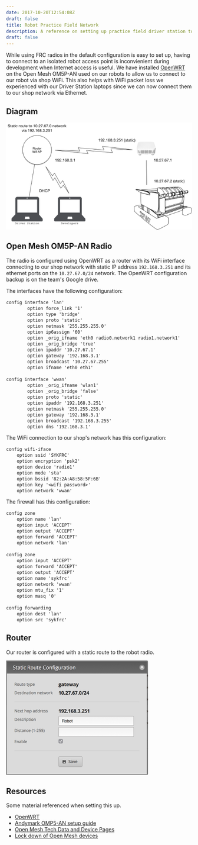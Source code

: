 ```yaml
---
date: 2017-10-20T12:54:08Z
draft: false
title: Robot Practice Field Network
description: A reference on setting up practice field driver station to robot networking on our home practice field.
draft: false
---
```


While using FRC radios in the default configuration is easy to set up, having to connect to an isolated robot access point is inconvienient during development when Internet access is useful. We have installed [OpenWRT](https://openwrt.org) on the Open Mesh OM5P-AN used on our robots to allow us to connect to our robot via shop WiFi. This also helps with WiFi packet loss we experienced with our Driver Station laptops since we can now connect them to our shop network via Ethernet.

## Diagram

![network diagram](network_diagram.png)

## Open Mesh OM5P-AN Radio

The radio is configured using OpenWRT as a router with its WiFi interface connecting to our shop network with static IP address `192.168.3.251` and its ethernet ports on the `10.27.67.0/24` network. The OpenWRT configuration backup is on the team's Google drive.

The interfaces have the following configuration:

```
config interface 'lan'
        option force_link '1'
        option type 'bridge'
        option proto 'static'
        option netmask '255.255.255.0'
        option ip6assign '60'
        option _orig_ifname 'eth0 radio0.network1 radio1.network1'
        option _orig_bridge 'true'
        option ipaddr '10.27.67.1'
        option gateway '192.168.3.1'
        option broadcast '10.27.67.255'
        option ifname 'eth0 eth1'

config interface 'wwan'
        option _orig_ifname 'wlan1'
        option _orig_bridge 'false'
        option proto 'static'
        option ipaddr '192.168.3.251'
        option netmask '255.255.255.0'
        option gateway '192.168.3.1'
        option broadcast '192.168.3.255'
        option dns '192.168.3.1'
```

The WiFi connection to our shop's network has this configuration:

```
config wifi-iface
	option ssid 'SYKFRC'
	option encryption 'psk2'
	option device 'radio1'
	option mode 'sta'
	option bssid '82:2A:A8:58:5F:6B'
	option key '<wifi password>'
	option network 'wwan'
```

The firewall has this configuration:

```
config zone
	option name 'lan'
	option input 'ACCEPT'
	option output 'ACCEPT'
	option forward 'ACCEPT'
	option network 'lan'

config zone
	option input 'ACCEPT'
	option forward 'ACCEPT'
	option output 'ACCEPT'
	option name 'sykfrc'
	option network 'wwan'
	option mtu_fix '1'
	option masq '0'

config forwarding
	option dest 'lan'
	option src 'sykfrc'
```

## Router

Our router is configured with a static route to the robot radio.

![static route](router_static_route.png)

## Resources

Some material referenced when setting this up.

- [OpenWRT](https://openwrt.org)
- [Andymark OMP5-AN setup guide](http://files.andymark.com/OM5P-AN_QuickAP_Setup.pdf)
- [Open Mesh Tech Data and Device Pages](https://openwrt.org/toh/hwdata/open-mesh/start?s[]=open-mesh)
- [Lock down of Open Mesh devices](https://github.com/true-systems/om5p-ac-v2-unlocker/wiki/Lock-down-of-Open-Mesh-devices)
